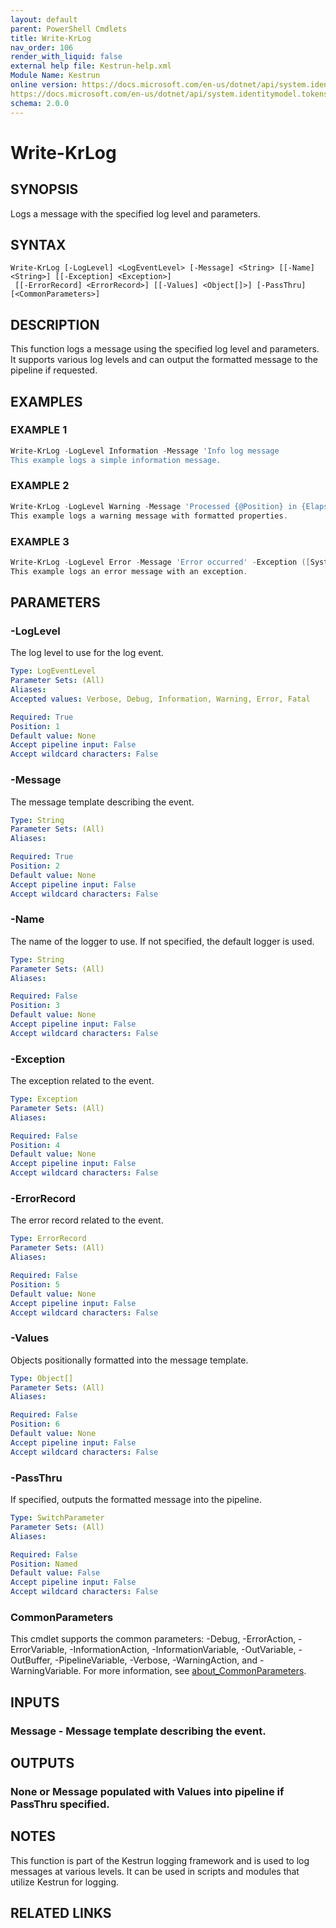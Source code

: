 ```yaml
---
layout: default
parent: PowerShell Cmdlets
title: Write-KrLog
nav_order: 106
render_with_liquid: false
external help file: Kestrun-help.xml
Module Name: Kestrun
online version: https://docs.microsoft.com/en-us/dotnet/api/system.identitymodel.tokens.jwt.jwtsecuritytoken?view=azure-dotnet
https://docs.microsoft.com/en-us/dotnet/api/system.identitymodel.tokens.jwt.jwtsecuritytokenhandler?view=azure-dotnet
schema: 2.0.0
---
```


# Write-KrLog

## SYNOPSIS
Logs a message with the specified log level and parameters.

## SYNTAX

```
Write-KrLog [-LogLevel] <LogEventLevel> [-Message] <String> [[-Name] <String>] [[-Exception] <Exception>]
 [[-ErrorRecord] <ErrorRecord>] [[-Values] <Object[]>] [-PassThru] [<CommonParameters>]
```

## DESCRIPTION
This function logs a message using the specified log level and parameters.
It supports various log levels and can output the formatted message to the pipeline if requested.

## EXAMPLES

### EXAMPLE 1
```powershell
Write-KrLog -LogLevel Information -Message 'Info log message
This example logs a simple information message.
```

### EXAMPLE 2
```powershell
Write-KrLog -LogLevel Warning -Message 'Processed {@Position} in {Elapsed:000} ms.' -Values $position, $elapsedMs
This example logs a warning message with formatted properties.
```

### EXAMPLE 3
```powershell
Write-KrLog -LogLevel Error -Message 'Error occurred' -Exception ([System.Exception]::new('Some exception'))
This example logs an error message with an exception.
```

## PARAMETERS

### -LogLevel
The log level to use for the log event.

```yaml
Type: LogEventLevel
Parameter Sets: (All)
Aliases:
Accepted values: Verbose, Debug, Information, Warning, Error, Fatal

Required: True
Position: 1
Default value: None
Accept pipeline input: False
Accept wildcard characters: False
```

### -Message
The message template describing the event.

```yaml
Type: String
Parameter Sets: (All)
Aliases:

Required: True
Position: 2
Default value: None
Accept pipeline input: False
Accept wildcard characters: False
```

### -Name
The name of the logger to use.
If not specified, the default logger is used.

```yaml
Type: String
Parameter Sets: (All)
Aliases:

Required: False
Position: 3
Default value: None
Accept pipeline input: False
Accept wildcard characters: False
```

### -Exception
The exception related to the event.

```yaml
Type: Exception
Parameter Sets: (All)
Aliases:

Required: False
Position: 4
Default value: None
Accept pipeline input: False
Accept wildcard characters: False
```

### -ErrorRecord
The error record related to the event.

```yaml
Type: ErrorRecord
Parameter Sets: (All)
Aliases:

Required: False
Position: 5
Default value: None
Accept pipeline input: False
Accept wildcard characters: False
```

### -Values
Objects positionally formatted into the message template.

```yaml
Type: Object[]
Parameter Sets: (All)
Aliases:

Required: False
Position: 6
Default value: None
Accept pipeline input: False
Accept wildcard characters: False
```

### -PassThru
If specified, outputs the formatted message into the pipeline.

```yaml
Type: SwitchParameter
Parameter Sets: (All)
Aliases:

Required: False
Position: Named
Default value: False
Accept pipeline input: False
Accept wildcard characters: False
```

### CommonParameters
This cmdlet supports the common parameters: -Debug, -ErrorAction, -ErrorVariable, -InformationAction, -InformationVariable, -OutVariable, -OutBuffer, -PipelineVariable, -Verbose, -WarningAction, and -WarningVariable. For more information, see [about_CommonParameters](http://go.microsoft.com/fwlink/?LinkID=113216).

## INPUTS

### Message - Message template describing the event.
## OUTPUTS

### None or Message populated with Values into pipeline if PassThru specified.
## NOTES
This function is part of the Kestrun logging framework and is used to log messages at various levels.
It can be used in scripts and modules that utilize Kestrun for logging.

## RELATED LINKS
